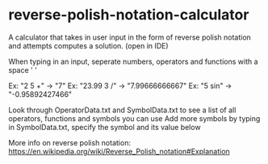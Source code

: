 # reverse-polish-notation-calculator
A calculator that takes in user input in the form of reverse polish notation and attempts computes a solution. (open in IDE)

When typing in an input, seperate numbers, operators and functions with a space ' '

Ex: "2 5 +" → "7"
Ex: "23.99 3 /" → "7.99666666667"
Ex: "5 sin" → "-0.95892427466"

Look through OperatorData.txt and SymbolData.txt to see a list of all operators, functions and symbols you can use
Add more symbols by typing in SymbolData.txt, specify the symbol and its value below

More info on reverse polish notation: 
https://en.wikipedia.org/wiki/Reverse_Polish_notation#Explanation
